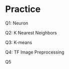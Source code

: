 # Practice  
Q1: Neuron                                          
                 
Q2: K Nearest Neighbors        
                            
Q3: K-means                             
           
Q4: TF Image Preprocessing                       
        
Q5         
